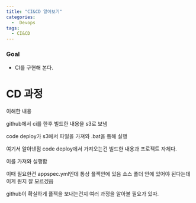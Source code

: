 ```yaml
---
title: "CI&CD 알아보기"
categories:
  -  Devops
tags:
  - CI&CD
---
```



### Goal
 * CI를 구현해 본다.



# CD 과정

이해한 내용

github에서 ci를 한후 빌드한 내용을 s3로 보냄

code deploy가 s3에서 파일을 가져와 .bat을 통해 실행

여기서 알아낸점 code deploy에서 가져오는건 빌드한 내용과 프로젝트 자체다.

이를 가져와 실행함

이때 필요한건 appspec.yml인데 통상 플젝안에 있음 소스 폴더 안에 있어야 된다는데 이게 뭔지 잘 모르겠음

github이 확실하게 플젝을 보내는건지 여러 과정을 알아볼 필요가 있따.
